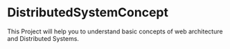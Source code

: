 # DistributedSystemConcept
This Project will help you to understand basic concepts of web architecture  and Distributed Systems. 

